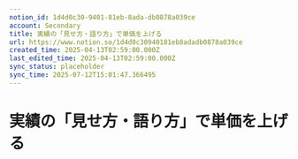 ```yaml
---
notion_id: 1d4d0c30-9401-81eb-8ada-db0878a039ce
account: Secondary
title: 実績の「見せ方・語り方」で単価を上げる
url: https://www.notion.so/1d4d0c30940181eb8adadb0878a039ce
created_time: 2025-04-13T02:59:00.000Z
last_edited_time: 2025-04-13T02:59:00.000Z
sync_status: placeholder
sync_time: 2025-07-12T15:01:47.366495
---
```

# 実績の「見せ方・語り方」で単価を上げる
